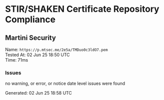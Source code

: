 # STIR/SHAKEN Certificate Repository Compliance

## Martini Security

Name: `https://p.mtsec.me/2e5a/TMDuo0c3ldO7.pem`\
Tested At: 02 Jun 25 18:50 UTC\
Time: 71ms

### Issues

no warning, or error, or notice date level issues were found

Generated: 02 Jun 25 18:58 UTC
